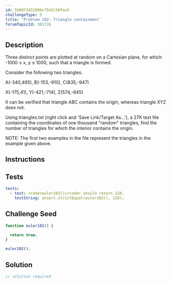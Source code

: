```yaml
---
id: 5900f3d21000cf542c50fee5
challengeType: 5
title: 'Problem 102: Triangle containment'
forumTopicId: 301726
---
```


## Description

<section id='description'>

Three distinct points are plotted at random on a Cartesian plane, for which -1000 ≤ x, y ≤ 1000, such that a triangle is formed.

Consider the following two triangles:

A(-340,495), B(-153,-910), C(835,-947)

X(-175,41), Y(-421,-714), Z(574,-645)

It can be verified that triangle ABC contains the origin, whereas triangle XYZ does not.

Using triangles.txt (right click and 'Save Link/Target As...'), a 27K text file containing the coordinates of one thousand "random" triangles, find the number of triangles for which the interior contains the origin.

NOTE: The first two examples in the file represent the triangles in the example given above.

</section>

## Instructions

<section id='instructions'>

</section>

## Tests

<section id='tests'>

```yml
tests:
  - text: <code>euler102()</code> should return 228.
    testString: assert.strictEqual(euler102(), 228);

```

</section>

## Challenge Seed

<section id='challengeSeed'>

<div id='js-seed'>

```js
function euler102() {

  return true;
}

euler102();
```

</div>

</section>

## Solution

<section id='solution'>

```js
// solution required
```

</section>
